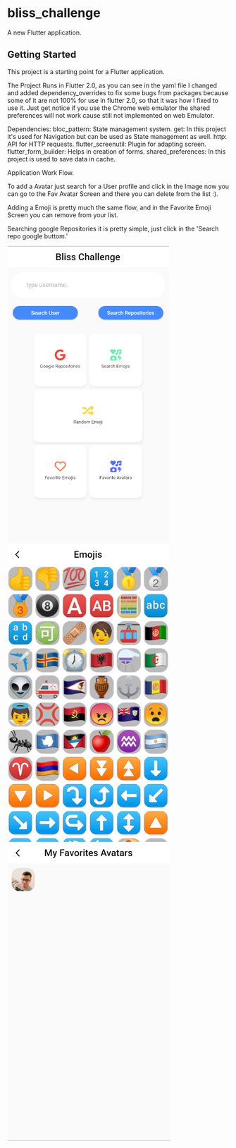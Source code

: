 # bliss_challenge

A new Flutter application.

## Getting Started

This project is a starting point for a Flutter application.

The Project Runs in Flutter 2.0, as you can see in the yaml file I changed and added dependency_overrides
to fix some bugs from packages because some of it are not 100% for use in flutter 2.0, so that it was how I fixed to use it.
Just get notice if you use the Chrome web emulator the shared preferences will not work cause still not implemented on web Emulator.

Dependencies:
  bloc_pattern: State management system.
  get: In this project it's used for Navigation but can be used as State management as well.
  http: API for HTTP requests.
  flutter_screenutil: Plugin for adapting screen.
  flutter_form_builder: Helps in creation of forms.
  shared_preferences: In this project is used to save data in cache.


Application Work Flow.

 To add a Avatar just search for a User profile and click in the Image now you can go to the Fav Avatar Screen
 and there you can delete from the list :).

 Adding a Emoji is pretty much the same flow, and in the Favorite Emoji Screen you can remove from your list.

 Searching google Repositories it is pretty simple, just click in the 'Search repo google buttom.'


![](assets/images/image_one.png) ![](assets/images/image_two.png) ![](assets/images/image_three.png)
